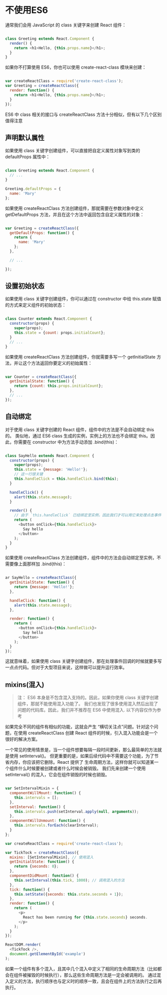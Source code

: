 # 不使用ES6

通常我们会用 JavaScript 的 class 关键字来创建 React 组件：

```javascript

class Greeting extends React.Component {
  render() {
    return <h1>Hello, {this.props.name}</h1>;
  }
}

```

如果你不打算使用 ES6，你也可以使用 create-react-class 模块来创建：

```javascript

var createReactClass = require('create-react-class');
var Greeting = createReactClass({
  render: function() {
    return <h1>Hello, {this.props.name}</h1>;
  }
});

```

ES6 中 class 相关的接口与 createReactClass 方法十分相似，但有以下几个区别值得注意

## 声明默认属性

如果使用 class 关键字创建组件，可以直接把自定义属性对象写到类的 defaultProps 属性中：

```javascript

class Greeting extends React.Component {
  // ...
}

Greeting.defaultProps = {
  name: 'Mary'
};

```

如果使用 createReactClass 方法创建组件，那就需要在参数对象中定义 getDefaultProps 方法，并且在这个方法中返回包含自定义属性的对象：

```javascript

var Greeting = createReactClass({
  getDefaultProps: function() {
    return {
      name: 'Mary'
    };
  },

  // ...

});

```

## 设置初始状态

如果使用 class 关键字创建组件，你可以通过在 constructor 中给 this.state 赋值的方式来定义组件的初始状态：

```javascript

class Counter extends React.Component {
  constructor(props) {
    super(props);
    this.state = {count: props.initialCount};
  }
  // ...
}

```

如果使用 createReactClass 方法创建组件，你就需要多写一个 getInitialState 方法，并让这个方法返回你要定义的初始属性：

```javascript

var Counter = createReactClass({
  getInitialState: function() {
    return {count: this.props.initialCount};
  },
  // ...
});

```

## 自动绑定

对于使用 class 关键字创建的 React 组件，组件中的方法是不会自动绑定 this 的。
类似地，通过 ES6 class 生成的实例，实例上的方法也不会绑定 this。因此，你需要在 constructor 中为方法手动添加 .bind(this)：

```javascript

class SayHello extends React.Component {
  constructor(props) {
    super(props);
    this.state = {message: 'Hello!'};
    // 这一行很关键
    this.handleClick = this.handleClick.bind(this);
  }

  handleClick() {
    alert(this.state.message);
  }

  render() {
    // 由于 `this.handleClick` 已经绑定至实例，因此我们才可以用它来处理点击事件
    return (
      <button onClick={this.handleClick}>
        Say hello
      </button>
    );
  }
}

```

如果使用 createReactClass 方法创建组件，组件中的方法会自动绑定至实例，不需要像上面那样加 .bind(this)：

```javascript

ar SayHello = createReactClass({
  getInitialState: function() {
    return {message: 'Hello!'};
  },

  handleClick: function() {
    alert(this.state.message);
  },

  render: function() {
    return (
      <button onClick={this.handleClick}>
        Say hello
      </button>
    );
  }
});

```

这就意味着，如果使用 class 关键字创建组件，那在处理事件回调的时候就要多写一点点代码。但对于大型项目来说，这样做可以提升运行效率。


## mixins(混入)

> 注：
>  ES6 本身是不包含混入支持的。因此，如果你使用 class 关键字创建组件，那就不能使用混入功能了。
>  我们也发现了很多使用混入然后出现了问题的代码库。因此，我们并不推荐在 ES6 中使用混入.
>  以下内容仅作为参考

如果完全不同的组件有相似的功能，这就会产生 “横切关注点”问题。针对这个问题，在使用 createReactClass 创建 React 组件的时候，引入混入功能会是一个很好的解决方案。

一个常见的使用情景是，当一个组件想要每隔一段时间更新，那么最简单的方法就是使用 setInterval()。
但更重要的是，如果后续代码中不需要这个功能，为了节省内存，你应该把它删除。React 提供了 生命周期方法，这样你就可以知道某一个组件什么时候要被创建或者什么时候会被销毁。
我们先来创建一个使用 setInterval() 的混入，它会在组件销毁的时候也销毁。

```javascript

var SetIntervalMixin = {
  componentWillMount: function() {
    this.intervals = [];
  },
  setInterval: function() {
    this.intervals.push(setInterval.apply(null, arguments));
  },
  componentWillUnmount: function() {
    this.intervals.forEach(clearInterval);
  }
};

var createReactClass = require('create-react-class');

var TickTock = createReactClass({
  mixins: [SetIntervalMixin], // 使用混入
  getInitialState: function() {
    return {seconds: 0};
  },
  componentDidMount: function() {
    this.setInterval(this.tick, 1000); // 调用混入的方法
  },
  tick: function() {
    this.setState({seconds: this.state.seconds + 1});
  },
  render: function() {
    return (
      <p>
        React has been running for {this.state.seconds} seconds.
      </p>
    );
  }
});

ReactDOM.render(
  <TickTock />,
  document.getElementById('example')
);

```

如果一个组件有多个混入，且其中几个混入中定义了相同的生命周期方法（比如都会在组件被摧毁的时候执行），那么这些生命周期方法是一定会被调用的。
通过混入定义的方法，执行顺序也与定义时的顺序一致，且会在组件上的方法执行之后再执行。
